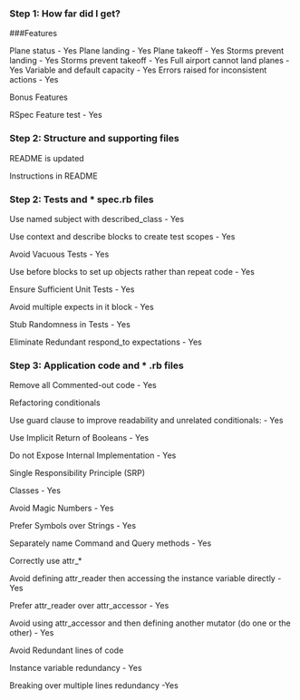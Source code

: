 ### Step 1: How far did I get?

###Features

 Plane status - Yes
 Plane landing - Yes
 Plane takeoff - Yes
 Storms prevent landing - Yes
 Storms prevent takeoff - Yes
 Full airport cannot land planes - Yes
 Variable and default capacity - Yes
 Errors raised for inconsistent actions - Yes

 Bonus Features

 RSpec Feature test - Yes


### Step 2: Structure and supporting files

README is updated

Instructions in README


### Step 2: Tests and * spec.rb files

Use named subject with described_class - Yes

Use context and describe blocks to create test scopes - Yes

Avoid Vacuous Tests - Yes

Use before blocks to set up objects rather than repeat code - Yes

Ensure Sufficient Unit Tests - Yes

Avoid multiple expects in it block - Yes

Stub Randomness in Tests - Yes

Eliminate Redundant respond_to expectations - Yes

### Step 3: Application code and * .rb files

Remove all Commented-out code - Yes

Refactoring conditionals

Use guard clause to improve readability and unrelated conditionals: - Yes

Use Implicit Return of Booleans - Yes

Do not Expose Internal Implementation - Yes

Single Responsibility Principle (SRP)

Classes - Yes

Avoid Magic Numbers - Yes

Prefer Symbols over Strings - Yes

Separately name Command and Query methods - Yes

Correctly use attr_*

Avoid defining attr_reader then accessing the instance variable directly - Yes

Prefer attr_reader over attr_accessor - Yes

Avoid using attr_accessor and then defining another mutator (do one or the other) - Yes

Avoid Redundant lines of code

Instance variable redundancy - Yes

Breaking over multiple lines redundancy -Yes

